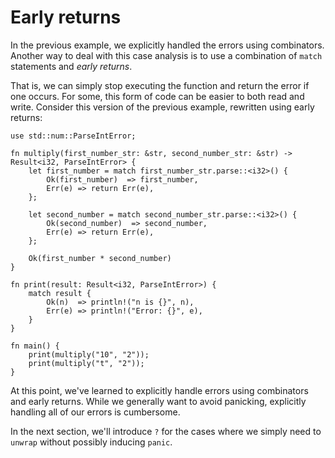 # Early returns

In the previous example, we explicitly handled the errors using combinators.
Another way to deal with this case analysis is to use a combination of `match`
statements and *early returns*.

That is, we can simply stop executing the function and return the error if one
occurs. For some, this form of code can be easier to both read and write.
Consider this version of the previous example, rewritten using early returns:

```rust,editable
use std::num::ParseIntError;

fn multiply(first_number_str: &str, second_number_str: &str) -> Result<i32, ParseIntError> {
    let first_number = match first_number_str.parse::<i32>() {
        Ok(first_number)  => first_number,
        Err(e) => return Err(e),
    };

    let second_number = match second_number_str.parse::<i32>() {
        Ok(second_number)  => second_number,
        Err(e) => return Err(e),
    };

    Ok(first_number * second_number)
}

fn print(result: Result<i32, ParseIntError>) {
    match result {
        Ok(n)  => println!("n is {}", n),
        Err(e) => println!("Error: {}", e),
    }
}

fn main() {
    print(multiply("10", "2"));
    print(multiply("t", "2"));
}
```

At this point, we've learned to explicitly handle errors using combinators and
early returns. While we generally want to avoid panicking, explicitly handling
all of our errors is cumbersome.

In the next section, we'll introduce `?` for the cases where we simply need to
`unwrap` without possibly inducing `panic`.
